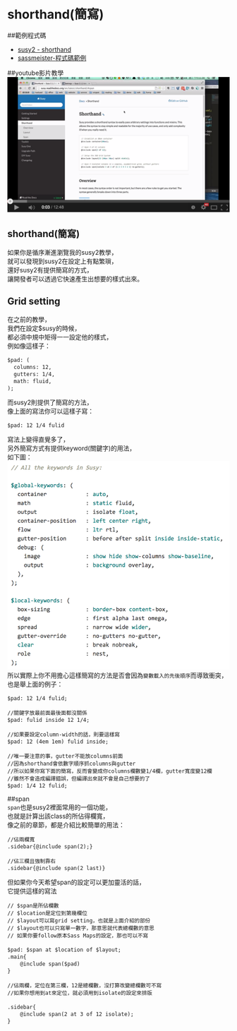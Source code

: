 # shorthand(簡寫)

##範例程式碼 
* <a href="http://susy.readthedocs.org/en/latest/shorthand/" target="_blank">susy2 - shorthand</a>
*  <a href="http://sassmeister.com/gist/71f07f3ac51aeb49ea19" target="_blank">sassmeister-程式碼範例</a>

##youtube影片教學  
<a href="https://www.youtube.com/watch?v=er2evZqsvbg&feature=youtu.be" target="_blank">![](/images/video/susy2-11.png)</a>

## shorthand(簡寫)
如果你是循序漸進瀏覽我的susy2教學，  
就可以發現到susy2在設定上有點繁瑣，  
還好susy2有提供簡寫的方式，  
讓開發者可以透過它快速產生出想要的樣式出來。  

## Grid setting
在之前的教學，  
我們在設定$susy的時候，  
都必須中規中矩得一一設定他的樣式，  
例如像這樣子：
```
$pad: (
  columns: 12,
  gutters: 1/4,
  math: fluid,
);
```
而susy2則提供了簡寫的方法，  
像上面的寫法你可以這樣子寫：
```
$pad: 12 1/4 fulid
```
寫法上變得直覺多了，  
另外簡寫方式有提供keyword(關鍵字)的用法，  
如下圖：  
<img src="images/susy2-11.png" />  
所以實際上你不用擔心這樣簡寫的方法是否會因為`變數載入的先後順序`而導致衝突，  
也是舉上面的例子：  
```
$pad: 12 1/4 fulid;

//關鍵字放最前面最後面都沒關係
$pad: fulid inside 12 1/4;

//如果要設定column-width的話，則要這樣寫
$pad: 12 (4em 1em) fulid inside;

//唯一要注意的事，gutter不能放columns前面
//因為shorthand會依數字順序抓columns與gutter
//所以如果你寫下面的簡寫，反而會變成你columns欄數變1/4欄，gutter寬度變12欄
//雖然不會造成編譯錯誤，但編譯出來就不會是自己想要的了
$pad: 1/4 12 fulid;

```

##span  
`span`也是susy2裡面常用的一個功能，  
也就是計算出該class的所佔得欄寬，  
像之前的章節，都是介紹比較簡單的用法：  
```
//佔兩欄寬
.sidebar{@include span(2);}

//佔三欄且強制靠右
.sidebar{@include span(2 last)}
```  
但如果你今天希望span的設定可以更加靈活的話，  
它提供這樣的寫法

```
// $span是所佔欄數
// $location是定位到第幾欄位
// $layout可以寫grid setting，也就是上面介紹的部份
// $layout也可以只寫單一數字，那意思就代表總欄數的意思
// 如果你要follow原本Sass Maps的設定，那也可以不寫

$pad: $span at $location of $layout;
.main{
	@include span($pad)
}

//佔兩欄，定位在第三欄，12是總欄數，沒打算改變總欄數可不寫
//如果你想用到at來定位，就必須用到isolate的設定來排版

.sidebar{
	@include span(2 at 3 of 12 isolate);
}
```
